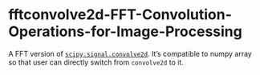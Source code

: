 # fftconvolve2d-FFT-Convolution-Operations-for-Image-Processing
A FFT version of [`scipy.signal.convolve2d`](https://docs.scipy.org/doc/scipy/reference/generated/scipy.signal.convolve2d.html). It’s compatible to numpy array so that user can directly switch from `convolve2d` to it.

